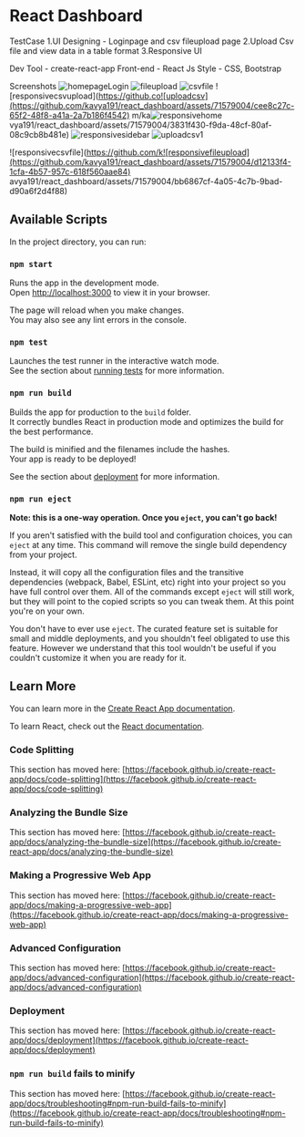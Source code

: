 # React Dashboard

TestCase
1.UI Designing - Loginpage and csv fileupload page
2.Upload Csv file and view data in a table format
3.Responsive UI

Dev Tool - create-react-app
Front-end - React Js
Style - CSS, Bootstrap

Screenshots
![homepageLogin](https://github.com/kavya191/react_dashboard/assets/71579004/6d0a94e3-e882-4aa2-8ef1-f07fa1f4cf73)
![fileupload](https://github.com/kavya191/react_dashboard/assets/71579004/5ca452bc-dcb8-4906-881a-6d744a060c5d)
![csvfile](https://github.com/kavya191/react_dashboard/assets/71579004/2cc85d03-abd8-413d-9a2d-91f077bf16ab)
![responsivecsvupload](https://github.co![uploadcsv](https://github.com/kavya191/react_dashboard/assets/71579004/cee8c27c-65f2-48f8-a41a-2a7b186f4542)
m/ka![responsivehome](https://github.com/kavya191/react_dashboard/assets/71579004/0162090d-ff3b-4f64-a1c7-11ea7ae82e4a)
vya191/react_dashboard/assets/71579004/3831f430-f9da-48cf-80af-08c9cb8b481e)
![responsivesidebar](https://github.com/kavya191/react_dashboard/assets/71579004/403c5950-fbc5-41bf-a889-d81acdbae6c8)
![uploadcsv1](https://github.com/kavya191/react_dashboard/assets/71579004/76d2fc7e-09a3-4dcf-90c9-cb65be8c6350)

![responsivecsvfile](https://github.com/k![responsivefileupload](https://github.com/kavya191/react_dashboard/assets/71579004/d12133f4-1cfa-4b57-957c-618f560aae84)
avya191/react_dashboard/assets/71579004/bb6867cf-4a05-4c7b-9bad-d90a6f2d4f88)

## Available Scripts

In the project directory, you can run:

### `npm start`

Runs the app in the development mode.\
Open [http://localhost:3000](http://localhost:3000) to view it in your browser.

The page will reload when you make changes.\
You may also see any lint errors in the console.

### `npm test`

Launches the test runner in the interactive watch mode.\
See the section about [running tests](https://facebook.github.io/create-react-app/docs/running-tests) for more information.

### `npm run build`

Builds the app for production to the `build` folder.\
It correctly bundles React in production mode and optimizes the build for the best performance.

The build is minified and the filenames include the hashes.\
Your app is ready to be deployed!

See the section about [deployment](https://facebook.github.io/create-react-app/docs/deployment) for more information.

### `npm run eject`

**Note: this is a one-way operation. Once you `eject`, you can't go back!**

If you aren't satisfied with the build tool and configuration choices, you can `eject` at any time. This command will remove the single build dependency from your project.

Instead, it will copy all the configuration files and the transitive dependencies (webpack, Babel, ESLint, etc) right into your project so you have full control over them. All of the commands except `eject` will still work, but they will point to the copied scripts so you can tweak them. At this point you're on your own.

You don't have to ever use `eject`. The curated feature set is suitable for small and middle deployments, and you shouldn't feel obligated to use this feature. However we understand that this tool wouldn't be useful if you couldn't customize it when you are ready for it.

## Learn More

You can learn more in the [Create React App documentation](https://facebook.github.io/create-react-app/docs/getting-started).

To learn React, check out the [React documentation](https://reactjs.org/).

### Code Splitting

This section has moved here: [https://facebook.github.io/create-react-app/docs/code-splitting](https://facebook.github.io/create-react-app/docs/code-splitting)

### Analyzing the Bundle Size

This section has moved here: [https://facebook.github.io/create-react-app/docs/analyzing-the-bundle-size](https://facebook.github.io/create-react-app/docs/analyzing-the-bundle-size)

### Making a Progressive Web App

This section has moved here: [https://facebook.github.io/create-react-app/docs/making-a-progressive-web-app](https://facebook.github.io/create-react-app/docs/making-a-progressive-web-app)

### Advanced Configuration

This section has moved here: [https://facebook.github.io/create-react-app/docs/advanced-configuration](https://facebook.github.io/create-react-app/docs/advanced-configuration)

### Deployment

This section has moved here: [https://facebook.github.io/create-react-app/docs/deployment](https://facebook.github.io/create-react-app/docs/deployment)

### `npm run build` fails to minify

This section has moved here: [https://facebook.github.io/create-react-app/docs/troubleshooting#npm-run-build-fails-to-minify](https://facebook.github.io/create-react-app/docs/troubleshooting#npm-run-build-fails-to-minify)
